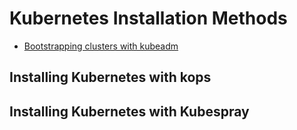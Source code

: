 # Kubernetes Installation Methods

* [Bootstrapping clusters with kubeadm](#https://github.com/kubernetes-sigs/kubespray)
## Installing Kubernetes with kops
## Installing Kubernetes with Kubespray
